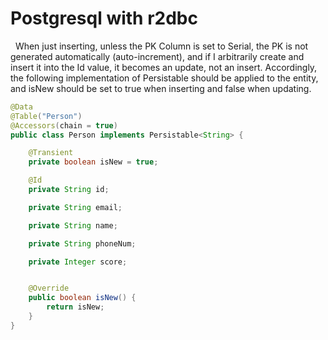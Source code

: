 # Postgresql with r2dbc

&nbsp; When just inserting, unless the PK Column is set to Serial, the PK is not generated automatically (auto-increment), and if I arbitrarily create and insert it into the Id value, it becomes an update, not an insert. Accordingly, the following implementation of Persistable should be applied to the entity, and isNew should be set to true when inserting and false when updating.

```java
@Data
@Table("Person")
@Accessors(chain = true)
public class Person implements Persistable<String> {

    @Transient
    private boolean isNew = true;

    @Id
    private String id;

    private String email;

    private String name;

    private String phoneNum;

    private Integer score;


    @Override
    public boolean isNew() {
        return isNew;
    }
}

```